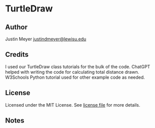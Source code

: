 # TurtleDraw

## Author
Justin Meyer [justindmeyer@lewisu.edu](mailto:justindmeyer@lewisu.edu)

## Credits
I used our TurtleDraw class tutorials for the bulk of the code. ChatGPT helped with writing the code for calculating total distance drawn. W3Schools Python tutorial used for other example code as needed.

## License
Licensed under the MIT License. See [license file](license.md) for more details.

## Notes
